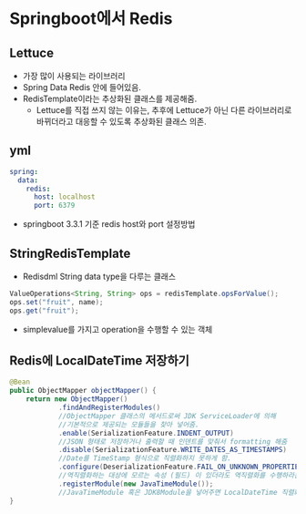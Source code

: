 # Springboot에서 Redis

## Lettuce
- 가장 많이 사용되는 라이브러리
- Spring Data Redis 안에 들어있음.
- RedisTemplate이라는 추상화된 클래스를 제공해줌.
  - Lettuce를 직접 쓰지 않는 이유는, 추후에 Lettuce가 아닌 다른 라이브러리로 바뀌더라고 대응할 수 있도록 추상화된 클래스 의존.

## yml
```yml
spring:
  data:
    redis:
      host: localhost
      port: 6379
```
- springboot 3.3.1 기준 redis host와 port 설정방법

## StringRedisTemplate 

- Redisdml String data type을 다루는 클래스

```java
ValueOperations<String, String> ops = redisTemplate.opsForValue();
ops.set("fruit", name);
ops.get("fruit");
```
-  simplevalue를 가지고 operation을 수행할 수 있는 객체

## Redis에 LocalDateTime 저장하기 

~~~java
@Bean
public ObjectMapper objectMapper() {
    return new ObjectMapper()
            .findAndRegisterModules()
            //ObjectMapper 클래스의 메서드로써 JDK ServiceLoader에 의해
            //기본적으로 제공되는 모듈들을 찾아 넣어줌.
            .enable(SerializationFeature.INDENT_OUTPUT)
            //JSON 형태로 저장하거나 출력할 때 인덴트를 맞춰서 formatting 해줌
            .disable(SerializationFeature.WRITE_DATES_AS_TIMESTAMPS)
            //Date를 TimeStamp 형식으로 직렬화하지 못하게 함.
            .configure(DeserializationFeature.FAIL_ON_UNKNOWN_PROPERTIES, false)
            //역직렬화하는 대상에 모르는 속성 (필드) 이 있더라도 역직렬화를 수행하라는 의미에서 false
            .registerModule(new JavaTimeModule());
            //JavaTimeModule 혹은 JDK8Module을 넣어주면 LocalDateTime 직렬화 / 역직렬화가 가능
}
~~~

